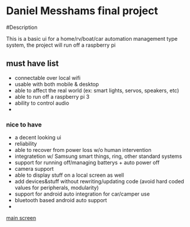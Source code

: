# Daniel Messhams final project

#Description

This is a basic ui for a home/rv/boat/car automation management type system, the project will run off a raspberry pi


## must have list

 - connectable over local wifi
 - usable with both mobile & desktop
 - able to affect the real world (ex: smart lights, servos, speakers, etc)
 - able to run off a raspberry pi 3
 - ability to control audio
 - 

### nice to have 

 - a decent looking ui
 - reliability
 - able to recover from power loss w/o human intervention
 - integratetion w/ Samsung smart things, ring, other standard systems
 - support for running off/managing batterys + auto power off
 - camera support
 - able to display stuff on a local screen as well
 - add devices&stuff without rewriting/updating code (avoid hard coded values for peripherals, modularity)
 - support for android auto integration for car/camper use
 - bluetooth based android auto support
 - 

[main screen](http://DMessham.github.io/CS30-Major-Project/screens/mainMenu)
